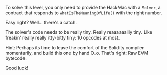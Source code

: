 To solve this level, you only need to provide the HackMac with a `Solver`, a contract that responds to `whatIsTheMeaningOfLife()` with the right number.

Easy right?
Well... there's a catch.

The solver's code needs to be really tiny. Really reaaaaaallly tiny. Like freakin' really really itty-bitty tiny: 10 opcodes at most.

Hint: Perhaps its time to leave the comfort of the Solidity compiler momentarily, and build this one by hand O_o. 
That's right: Raw EVM bytecode.

Good luck!
